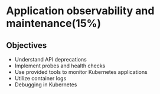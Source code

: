 # Application observability and maintenance(15%)

## Objectives

* Understand API deprecations
* Implement probes and health checks
* Use provided tools to monitor Kubernetes applications
* Utilize container logs
* Debugging in Kubernetes
